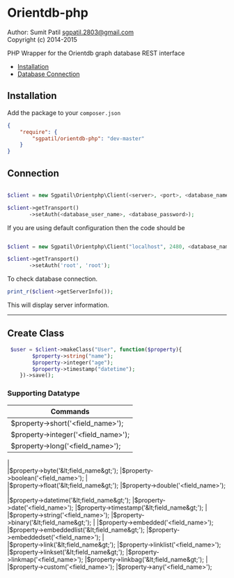 Orientdb-php
========
Author: Sumit Patil <sgpatil.2803@gmail.com>  
Copyright (c) 2014-2015

PHP Wrapper for the Orientdb graph database REST interface

 - [Installation](#installation)
 - [Database Connection](#connection)

## Installation

Add the package to your `composer.json` 

```json
{
    "require": {
        "sgpatil/orientdb-php": "dev-master"
    }
}
```
## Connection

```php

$client = new Sgpatil\Orientphp\Client(<server>, <port>, <database_name>);

$client->getTransport()
       ->setAuth(<database_user_name>, <database_password>);
```

If you are using default configuration then the code should be

```php

$client = new Sgpatil\Orientphp\Client("localhost", 2480, <database_name>);

$client->getTransport()
       ->setAuth('root', 'root');
```

To check database connection.

```php
print_r($client->getServerInfo());
```
This will display server information.

---

## Create Class
```php
 $user = $client->makeClass("User", function($property){
        $property->string("name");
        $property->integer("age");
        $property->timestamp("datetime");
    })->save();
```
### Supporting Datatype

| Commands  |
|-----------|
|$property->short('&lt;field_name&gt;'); 	
|$property->integer('&lt;field_name&gt;'); 	
|$property->long('&lt;field_name&gt;'); 	
|  
|$property->byte('&lt;field_name&gt;'); 	
|$property->boolean('&lt;field_name&gt;'); 
|  
|$property->float('&lt;field_name&gt;'); 	
|$property->double('&lt;field_name&gt;'); 	
|  
|$property->datetime('&lt;field_name&gt;'); 	
|$property->date('&lt;field_name&gt;'); 
|$property->timestamp('&lt;field_name&gt;');	
|  
|$property->string('&lt;field_name&gt;'); 
|$property->binary('&lt;field_name&gt;'); 
|  
|$property->embedded('&lt;field_name&gt;');
|$property->embeddedlist('&lt;field_name&gt;');
|$property->embeddedset('&lt;field_name&gt;');
|  
|$property->link('&lt;field_name&gt;');
|$property->linklist('&lt;field_name&gt;');
|$property->linkset('&lt;field_name&gt;');
|$property->linkmap('&lt;field_name&gt;');
|$property->linkbag('&lt;field_name&gt;');
|  
|$property->custom('&lt;field_name&gt;');
|$property->any('&lt;field_name&gt;');  
